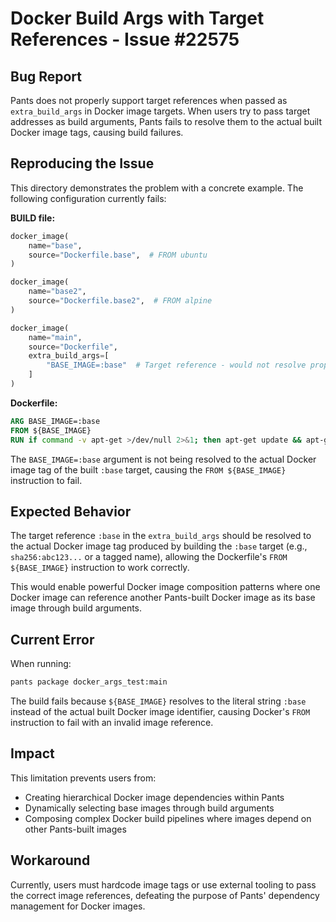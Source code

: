 # Docker Build Args with Target References - Issue #22575

## Bug Report

Pants does not properly support target references when passed as `extra_build_args` in Docker image targets. When users try to pass target addresses as build arguments, Pants fails to resolve them to the actual built Docker image tags, causing build failures.

## Reproducing the Issue

This directory demonstrates the problem with a concrete example. The following configuration currently fails:

**BUILD file:**
```python
docker_image(
    name="base",
    source="Dockerfile.base",  # FROM ubuntu
)

docker_image(
    name="base2", 
    source="Dockerfile.base2",  # FROM alpine
)

docker_image(
    name="main",
    source="Dockerfile",
    extra_build_args=[
        "BASE_IMAGE=:base"  # Target reference - would not resolve properly
    ]
)
```

**Dockerfile:**
```dockerfile
ARG BASE_IMAGE=:base
FROM ${BASE_IMAGE}
RUN if command -v apt-get >/dev/null 2>&1; then apt-get update && apt-get install -y python3 python3-pip; elif command -v apk >/dev/null 2>&1; then apk add --no-cache python3 py3-pip; fi
```

The `BASE_IMAGE=:base` argument is not being resolved to the actual Docker image tag of the built `:base` target, causing the `FROM ${BASE_IMAGE}` instruction to fail.

## Expected Behavior

The target reference `:base` in the `extra_build_args` should be resolved to the actual Docker image tag produced by building the `:base` target (e.g., `sha256:abc123...` or a tagged name), allowing the Dockerfile's `FROM ${BASE_IMAGE}` instruction to work correctly.

This would enable powerful Docker image composition patterns where one Docker image can reference another Pants-built Docker image as its base image through build arguments.

## Current Error

When running:

```bash
pants package docker_args_test:main
```

The build fails because `${BASE_IMAGE}` resolves to the literal string `:base` instead of the actual built Docker image identifier, causing Docker's `FROM` instruction to fail with an invalid image reference.

## Impact

This limitation prevents users from:
- Creating hierarchical Docker image dependencies within Pants
- Dynamically selecting base images through build arguments  
- Composing complex Docker build pipelines where images depend on other Pants-built images

## Workaround

Currently, users must hardcode image tags or use external tooling to pass the correct image references, defeating the purpose of Pants' dependency management for Docker images.